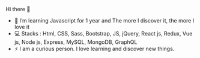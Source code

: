 Hi there 👋

- 🌱 I’m learning Javascript for 1 year and The more I discover it, the more I love it
- 💻 Stacks : Html, CSS, Sass, Bootstrap, JS, jQuery, React js, Redux, Vue js, Node js, Express, MySQL, MongoDB, GraphQL
- ⚡ I am a curious person. I love learning and discover new things. 

